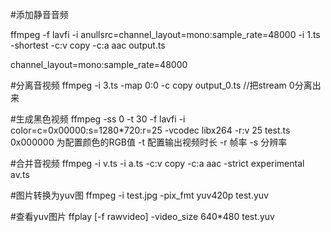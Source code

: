 #添加静音音频

ffmpeg -f lavfi -i anullsrc=channel_layout=mono:sample_rate=48000 -i 1.ts -shortest -c:v copy -c:a aac output.ts

channel_layout=mono:sample_rate=48000

#分离音视频
ffmpeg -i 3.ts -map 0:0 -c copy output_0.ts   //把stream 0分离出来

#生成黑色视频
ffmpeg -ss 0 -t 30 -f lavfi -i color=c=0x00000:s=1280*720:r=25 -vcodec libx264 -r:v 25 test.ts  
0x000000  为配置颜色的RGB值   -t 配置输出视频时长  -r 帧率  -s 分辨率

#合并音视频
ffmpeg -i v.ts -i a.ts -c:v copy -c:a aac -strict experimental av.ts

#图片转换为yuv图
ffmpeg -i test.jpg -pix_fmt yuv420p  test.yuv

#查看yuv图片
ffplay [-f rawvideo] -video_size  640*480 test.yuv
